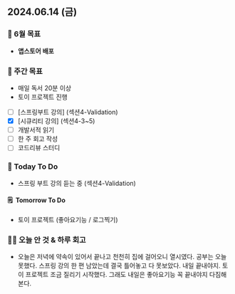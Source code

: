 ## 2024.06.14 (금)

### 📍 6월 목표

- **앱스토어 배포**
  <br/>

### 📎 주간 목표

- 매일 독서 20분 이상
- 토이 프로젝트 진행
- [ ] [스프링부트 강의] (섹션4-Validation)
- [x] [시큐리티 강의] (섹션4-3~5)
- [ ] 개발서적 읽기
- [ ] 한 주 회고 작성
- [ ] 코드리뷰 스터디
  <br/>

### 📎 Today To Do

- 스프링 부트 강의 듣는 중 (섹션4-Validation)
  <br/>

#### 🗒️  Tomorrow To Do

- 토이 프로젝트 (좋아요기능 / 로그찍기)
  <br/>

### 👊🏻 오늘 안 것 & 하루 회고

- 오늘은 저녁에 약속이 있어서 끝나고 천천히 집에 걸어오니 열시였다. 공부는 오늘 못했다. 스프링 강의 한 편 남았는데 결국 틀어놓고 다 못보았다. 내일 끝내야지. 토이 프로젝트 조금 질리기 시작했다. 그래도
  내일은 좋아요기능 꼭 끝내야지 다짐해본다.